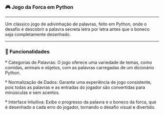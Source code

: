 ### 🎮 Jogo da Forca em Python

---

Um clássico jogo de adivinhação de palavras, feito em Python, onde o desafio é descobrir a palavra secreta letra por letra antes que o boneco seja completamente desenhado.

---

### 🚀 Funcionalidades

º Categorias de Palavras: O jogo oferece uma variedade de temas, como comidas, animais e objetos, com as palavras carregadas de um dicionário Python.

º Normalização de Dados: Garante uma experiência de jogo consistente, pois todas as palavras e as entradas do jogador são convertidas para minúsculas e sem acentos.

º Interface Intuitiva: Exibe o progresso da palavra e o boneco da forca, que é desenhado a cada erro do jogador, tornando o desafio visual e divertido.



